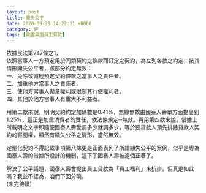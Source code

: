 ```yaml
---
layout: post
title: 顯失公平
date: 2020-09-28 14:22:11 +0000
category: 評
tags: [霖園集團員工貸款]
---
```


依據民法第247條之1，<br>
依照當事人一方預定用於同類契約之條款而訂定之契約，為左列各款之約定，按其情形顯失公平者，該部分約定無效：<br>
一、免除或減輕預定契約條款之當事人之責任者。<br>
二、加重他方當事人之責任者。<br>
三、使他方當事人拋棄權利或限制其行使權利者。<br>
四、其他於他方當事人有重大不利益者。

用第二款來說，明明契約約定加碼數是0.41%，無緣無故由國泰人壽單方面提高到1.25%，這正是加重消費者的責任，依法條規定─無效。再用第四款來說，借據上所載明之文字即隨便國泰人壽愛調多少就調多少，等於要貸款人預先排除貸款人契約的審閱權，顯然有顯失公平之情形，當然無效。

定型化契約不得記載事項第八條更是正面表列了所謂顯失公平的案例，似乎是專為國泰人壽的借據所設計的機制，這下子國泰人壽被逮個正著了。

解決了公平議題，國泰人壽會提出員工貸款為「員工福利」來抗辯。但真是如此嗎？我並不認為，咱們下回分曉。<br>
(未完待續)
